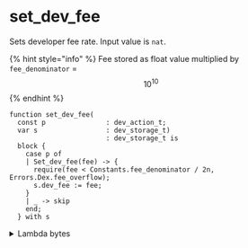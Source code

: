 # set\_dev\_fee

Sets developer fee rate. Input value is `nat`.

{% hint style="info" %}
Fee stored as float value multiplied by `fee_denominator` = $$10^{10}$$
{% endhint %}

```pascaligo
function set_dev_fee(
  const p               : dev_action_t;
  var s                 : dev_storage_t)
                        : dev_storage_t is
  block {
    case p of
    | Set_dev_fee(fee) -> {
      require(fee < Constants.fee_denominator / 2n, Errors.Dex.fee_overflow);
      s.dev_fee := fee;
    }
    | _ -> skip
    end;
  } with s
```

<details>

<summary>Lambda bytes</summary>

050200000074037a072e02000000020320020000006407430368010000000c6665652d6f766572666c6f7707430362000207430362008090dfc04a0322072f020000001307430368010000000844495620627920300327020000000003160521000303190337072c020000000203200200000002032705500003

</details>
